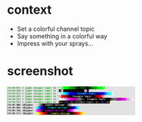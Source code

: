 # context
- Set a colorful channel topic
- Say something in a colorful way
- Impress with your sprays...

# screenshot
[<img src="screenshot.png" width="300"/>](doc/screenshot.png)
